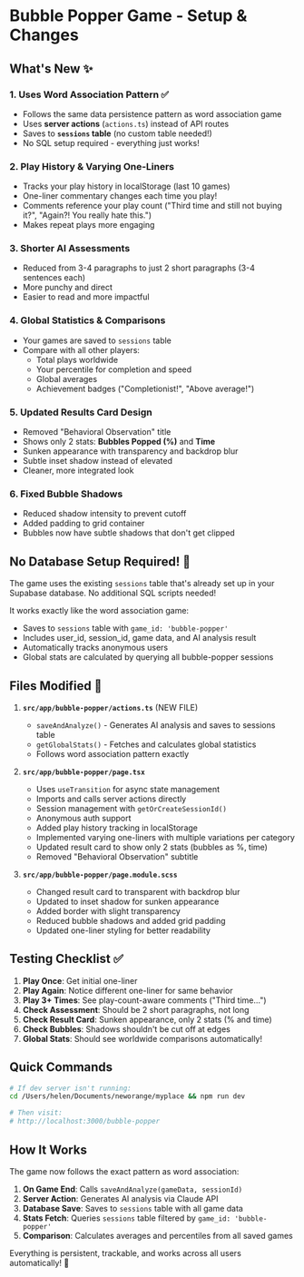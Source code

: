 # Bubble Popper Game - Setup & Changes

## What's New ✨

### 1. **Uses Word Association Pattern** ✅
- Follows the same data persistence pattern as word association game
- Uses **server actions** (`actions.ts`) instead of API routes
- Saves to **`sessions` table** (no custom table needed!)
- No SQL setup required - everything just works!

### 2. **Play History & Varying One-Liners**
- Tracks your play history in localStorage (last 10 games)
- One-liner commentary changes each time you play!
- Comments reference your play count ("Third time and still not buying it?", "Again?! You really hate this.")
- Makes repeat plays more engaging

### 3. **Shorter AI Assessments**
- Reduced from 3-4 paragraphs to just 2 short paragraphs (3-4 sentences each)
- More punchy and direct
- Easier to read and more impactful

### 4. **Global Statistics & Comparisons**
- Your games are saved to `sessions` table
- Compare with all other players:
  - Total plays worldwide
  - Your percentile for completion and speed
  - Global averages
  - Achievement badges ("Completionist!", "Above average!")

### 5. **Updated Results Card Design**
- Removed "Behavioral Observation" title
- Shows only 2 stats: **Bubbles Popped (%)** and **Time**
- Sunken appearance with transparency and backdrop blur
- Subtle inset shadow instead of elevated
- Cleaner, more integrated look

### 6. **Fixed Bubble Shadows**
- Reduced shadow intensity to prevent cutoff
- Added padding to grid container
- Bubbles now have subtle shadows that don't get clipped

## No Database Setup Required! 🎉

The game uses the existing `sessions` table that's already set up in your Supabase database. No additional SQL scripts needed!

It works exactly like the word association game:
- Saves to `sessions` table with `game_id: 'bubble-popper'`
- Includes user_id, session_id, game data, and AI analysis result
- Automatically tracks anonymous users
- Global stats are calculated by querying all bubble-popper sessions

## Files Modified 📝

1. **`src/app/bubble-popper/actions.ts`** (NEW FILE)
   - `saveAndAnalyze()` - Generates AI analysis and saves to sessions table
   - `getGlobalStats()` - Fetches and calculates global statistics
   - Follows word association pattern exactly

2. **`src/app/bubble-popper/page.tsx`**
   - Uses `useTransition` for async state management
   - Imports and calls server actions directly
   - Session management with `getOrCreateSessionId()`
   - Anonymous auth support
   - Added play history tracking in localStorage
   - Implemented varying one-liners with multiple variations per category
   - Updated result card to show only 2 stats (bubbles as %, time)
   - Removed "Behavioral Observation" subtitle

3. **`src/app/bubble-popper/page.module.scss`**
   - Changed result card to transparent with backdrop blur
   - Updated to inset shadow for sunken appearance
   - Added border with slight transparency
   - Reduced bubble shadows and added grid padding
   - Updated one-liner styling for better readability

## Testing Checklist ✅

1. **Play Once**: Get initial one-liner
2. **Play Again**: Notice different one-liner for same behavior
3. **Play 3+ Times**: See play-count-aware comments ("Third time...")
4. **Check Assessment**: Should be 2 short paragraphs, not long
5. **Check Result Card**: Sunken appearance, only 2 stats (% and time)
6. **Check Bubbles**: Shadows shouldn't be cut off at edges
7. **Global Stats**: Should see worldwide comparisons automatically!

## Quick Commands

```bash
# If dev server isn't running:
cd /Users/helen/Documents/neworange/myplace && npm run dev

# Then visit:
# http://localhost:3000/bubble-popper
```

## How It Works

The game now follows the exact pattern as word association:

1. **On Game End**: Calls `saveAndAnalyze(gameData, sessionId)`
2. **Server Action**: Generates AI analysis via Claude API
3. **Database Save**: Saves to `sessions` table with all game data
4. **Stats Fetch**: Queries `sessions` table filtered by `game_id: 'bubble-popper'`
5. **Comparison**: Calculates averages and percentiles from all saved games

Everything is persistent, trackable, and works across all users automatically! 🚀

